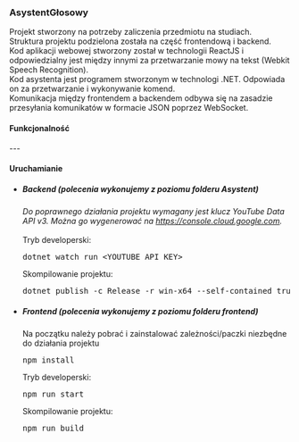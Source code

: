 ### AsystentGłosowy
<div>Projekt stworzony na potrzeby zaliczenia przedmiotu na studiach.</div>

<div>Struktura projektu podzielona została na część frontendową i backend.</div>
 <div>Kod aplikacji webowej stworzony został w technologii ReactJS i odpowiedzialny jest między innymi za przetwarzanie mowy na tekst (Webkit Speech Recognition).</div>
<div>Kod asystenta jest programem stworzonym w technologi .NET. Odpowiada on za przetwarzanie i wykonywanie komend.</div>
<div>Komunikacja między frontendem a backendem odbywa się na zasadzie przesyłania komunikatów w formacie JSON poprzez WebSocket.</div>

#### Funkcjonalność
<div>
    ---
</div>

#### Uruchamianie
<ul>
    <li>
        <h5>Backend (polecenia wykonujemy z poziomu folderu <i>Asystent</i>)</h5>
        <i>Do poprawnego działania projektu wymagany jest klucz YouTube Data API v3. Można go wygenerować na <a href="https://console.cloud.google.com">https://console.cloud.google.com</a>.</i><br/><br/>
        <label>Tryb developerski:</label>
        <pre>dotnet watch run &ltYOUTUBE_API_KEY&gt</pre>
        <label>Skompilowanie projektu:</label>
        <pre>dotnet publish -c Release -r win-x64 --self-contained true</pre>
    </li>
    <li>
        <h5>Frontend (polecenia wykonujemy z poziomu folderu <i>frontend</i>)</h5>
        <label>Na początku należy pobrać i zainstalować zależności/paczki niezbędne do działania projektu</label>
        <pre>npm install</pre>
        <label>Tryb developerski:</label>
        <pre>npm run start</pre>
        <label>Skompilowanie projektu:</label>
        <pre>npm run build</pre>
    </li>
</ul>